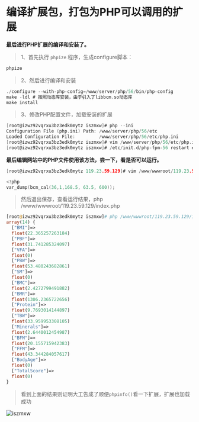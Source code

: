# 编译扩展包，打包为PHP可以调用的扩展

**最后进行PHP扩展的编译和安装了。**
> 1、首先执行 `phpize` 程序，生成configure脚本：

```powershell
phpize
```

> 2、然后进行编译和安装

```c
./configure --with-php-config=/www/server/php/56/bin/php-config
make -ldl # 按照动态库安装，由于引入了libbcm.so动态库
make install
```

> 3、修改PHP配置文件，加载安装的扩展

```c
[root@izwz92vqrxu3bz3edk0mytz iszmxw]# php --ini
Configuration File (php.ini) Path: /www/server/php/56/etc
Loaded Configuration File:         /www/server/php/56/etc/php.ini
[root@izwz92vqrxu3bz3edk0mytz iszmxw]# vim /www/server/php/56/etc/php.ini # 修改配置文件,添加扩展引用
[root@izwz92vqrxu3bz3edk0mytz iszmxw]# /etc/init.d/php-fpm-56 restart # 重启php
```

**最后编辑网站中的PHP文件使用该方法，尝一下，看是否可以运行。**

```c
[root@izwz92vqrxu3bz3edk0mytz 119.23.59.129]# vim /www/wwwroot/119.23.59.129/index.php 

<?php
var_dump(bcm_cal(36,1,168.5, 63.5, 600));
```

> 然后退出保存，查看运行结果，php /www/wwwroot/119.23.59.129/index.php

```php
[root@izwz92vqrxu3bz3edk0mytz iszmxw]# php /www/wwwroot/119.23.59.129/index.php 
array(14) {
  ["BMI"]=>
  float(22.365257263184)
  ["PBF"]=>
  float(31.741285324097)
  ["VFA"]=>
  float(0)
  ["PBW"]=>
  float(53.480243682861)
  ["SM"]=>
  float(0)
  ["BMC"]=>
  float(2.4272799491882)
  ["BMR"]=>
  float(1306.2365722656)
  ["Protein"]=>
  float(9.7693014144897)
  ["TBW"]=>
  float(33.959953308105)
  ["Minerals"]=>
  float(2.6440012454987)
  ["BFM"]=>
  float(20.155715942383)
  ["FFM"]=>
  float(43.344284057617)
  ["BodyAge"]=>
  float(0)
  ["TotalScore"]=>
  float(0)
}

```

> 看到上面的结果则证明大工告成了顺便`phpinfo()`看一下扩展，扩展也加载成功

![iszmxw](http://iszmxw.github.io/bcm/file/images/QQ截图20190926174132.png "QQ截图20190926174132.png")
